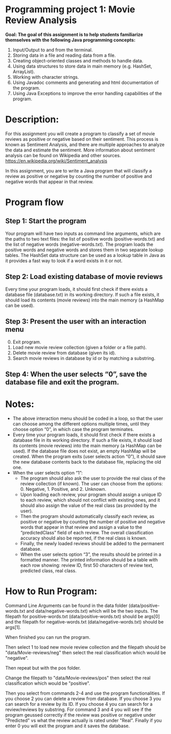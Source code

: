 # Programming project 1: Movie Review Analysis

**Goal: The goal of this assignment is to help students familiarize themselves with the following Java programming concepts:**

1.	Input/Output to and from the terminal.
2.	Storing data in a file and reading data from a file.
3.	Creating object-oriented classes and methods to handle data.
4.	Using data structures to store data in main memory (e.g. HashSet, ArrayList).
5.	Working with character strings.
6.	Using Javadoc comments and generating and html documentation of the program.
7.	Using Java Exceptions to improve the error handling capabilities of the program.

# Description:
For this assignment you will create a program to classify a set of movie reviews as positive or negative based on their sentiment. This process is known as Sentiment Analysis, and there are multiple approaches to analyze the data and estimate the sentiment. More information about sentiment analysis can be found on Wikipedia and other sources.
https://en.wikipedia.org/wiki/Sentiment_analysis

In this assignment, you are to write a Java program that will classify a review as positive or negative by counting the number of positive and negative words that appear in that review.

# Program flow

## Step 1: Start the program

Your program will have two inputs as command line arguments, which are the paths to two text files:  the list of positive words (positive-words.txt) and the list of negative words (negative-words.txt). The program loads the positive words and negative words and stores them in two separate lookup tables. The HashSet data structure can be used as a lookup table in Java as it provides a fast way to look if a word exists in it or not.

## Step 2: Load existing database of movie reviews

Every time your program loads, it should first check if there exists a database file (database.txt) in its working directory. If such a file exists, it should load its contents (movie reviews) into the main memory (a HashMap can be used).

## Step 3: Present the user with an interaction menu

0. Exit program.
1. Load new movie review collection (given a folder or a file path).
2. Delete movie review from database (given its id).
3. Search movie reviews in database by id or by matching a substring.

## Step 4: When the user selects “0”, save the database file and exit the program.

# Notes:

* The above interaction menu should be coded in a loop, so that the user can choose among the different options multiple times, until they choose option “0”, in which case the program terminates.
* Every time your program loads, it should first check if there exists a database file in its working directory. If such a file exists, it should load its contents (movie reviews) into the main memory (a HashMap can be used). If the database file does not exist, an empty HashMap will be created. When the program exits (user selects action “0”), it should save the new database contents back to the database file, replacing the old one.
* When the user selects option “1”:
    * The program should also ask the user to provide the real class of the review collection (if known). The user can choose from the options: 0. Negative, 1. Positive, and 2. Unknown.
    * Upon loading each review, your program should assign a unique ID to each review, which should not conflict with existing ones, and it should also assign the value of the real class (as provided by the user).
    * Then the program should automatically classify each review, as positive or negative by counting the number of positive and negative words that appear in that review and assign a value to the “predictedClass” field of each review. The overall classification accuracy should also be reported, if the real class is known.
    * Finally, the newly loaded reviews should be added to the permanent database.
    * When the user selects option “3”, the results should be printed in a formatted manner. The printed information should be a table with each row showing: review ID, first 50 characters of review text, predicted class, real class.



# How to Run Program:

Command Line Arguments can be found in the data folder (data/positive-words.txt and data/negative-words.txt) which will be the two inputs. The filepath for positive-words.txt (data/positive-words.txt) should be args[0] and the filepath for negative-words.txt (data/negative-words.txt) should be args[1].

When finished you can run the program.

Then select 1 to load new movie review collection and the filepath should be "data/Movie-reviews/neg" then select the real classification which would be "negative".

Then repeat but with the pos folder.

Change the filepath to "data/Movie-reviews/pos" then select the real classification which would be "positive".

Then you select from commands 2-4 and use the program functionalities. If you choose 2 you can delete a review from database. If you choose 3 you can search for a review by its ID. If you choose 4 you can search for a review/reviews by substring. For command 3 and 4 you will see if the program geussed correctly if the review was positive or negative under "Predicted" vs what the review actually is rated under "Real". Finally if you enter 0 you will exit the program and it saves the database.